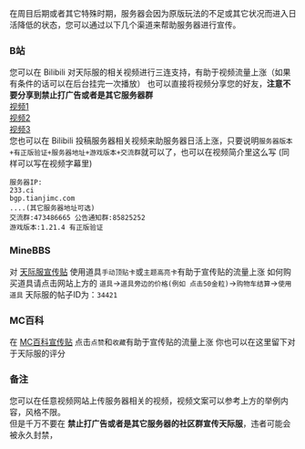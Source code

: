 在周目后期或者其它特殊时期，服务器会因为原版玩法的不足或其它状况而进入日活降低的状态，您可以通过以下几个渠道来帮助服务器进行宣传。
### B站
您可以在 Bilibili 对天际服的相关视频进行三连支持，有助于视频流量上涨（如果有条件的话可以在后台挂完一次播放）
也可以直接将视频分享您的好友，**注意不要分享到禁止打广告或者是其它服务器群**  
[视频1](https://www.bilibili.com/video/BV1w2RiYSEqk/)  
[视频2](https://www.bilibili.com/video/BV1oqQzYrEBx/)  
[视频3](https://www.bilibili.com/video/BV1k7QGY6E7p/)  
您也可以在 Bilibili 投稿服务器相关视频来助服务器日活上涨，只要说明`服务器版本+有正版验证+服务器地址+游戏版本+交流群`就可以了，也可以在视频简介里这么写
(同样可以写在视频字幕里)
```
服务器IP:
233.ci
bgp.tianjimc.com
....(其它服务器地址可选)
交流群:473486665 公告通知群:85825252
游戏版本:1.21.4 有正版验证
```
### MineBBS
对 [天际服宣传贴](https://www.minebbs.com/threads/34421/) 使用道具`手动顶贴卡`或`主题高亮卡`有助于宣传贴的流量上涨
如何购买道具请点击网站上方的 `道具`→`道具旁边的价格(例如 点击50金粒)`→`购物车结算`→`使用道具`
天际服的帖子ID为：`34421`
### MC百科
在 [MC百科宣传贴](https://play.mcmod.cn/sv20186348.html) 点击`点赞`和`收藏`有助于宣传贴的流量上涨
你也可以在这里留下对于天际服的评分
### 备注
您可以在任意视频网站上传服务器相关的视频，视频文案可以参考上方的举例内容，风格不限。  
但是千万不要在 **禁止打广告或者是其它服务器的社区群宣传天际服**，违者可能会被永久封禁，